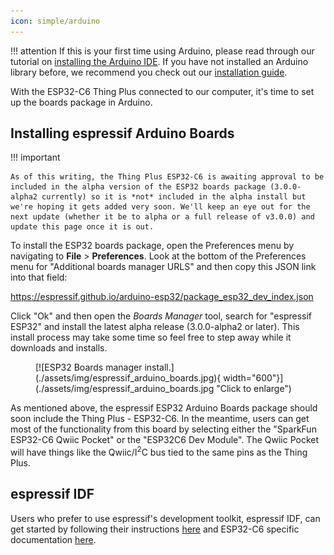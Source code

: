```yaml
---
icon: simple/arduino
---
```


!!! attention
	If this is your first time using Arduino, please read through our tutorial on [installing the Arduino IDE](https://learn.sparkfun.com/tutorials/installing-arduino-ide). If you have not installed an Arduino library before, we recommend you check out our [installation guide](https://learn.sparkfun.com/tutorials/installing-an-arduino-library).

With the ESP32-C6 Thing Plus connected to our computer, it's time to set up the boards package in Arduino.

## Installing espressif Arduino Boards

!!! important
    
    As of this writing, the Thing Plus ESP32-C6 is awaiting approval to be included in the alpha version of the ESP32 boards package (3.0.0-alpha2 currently) so it is *not* included in the alpha install but we're hoping it gets added very soon. We'll keep an eye out for the next update (whether it be to alpha or a full release of v3.0.0) and update this page once it is out.
    
To install the ESP32 boards package, open the Preferences menu by navigating to <b>File</b> > <b>Preferences</b>. Look at the bottom of the Preferences menu for "Additional boards manager URLS" and then copy this JSON link into that field:

https://espressif.github.io/arduino-esp32/package_esp32_dev_index.json

Click "Ok" and then open the *Boards Manager* tool, search for "espressif ESP32" and install the latest alpha release (3.0.0-alpha2 or later). This install process may take some time so feel free to step away while it downloads and installs.

<figure markdown>
[![ESP32 Boards manager install.](./assets/img/espressif_arduino_boards.jpg){ width="600"}](./assets/img/espressif_arduino_boards.jpg "Click to enlarge")
</figure>

As mentioned above, the espressif ESP32 Arduino Boards package should soon include the Thing Plus - ESP32-C6. In the meantime, users can get most of the functionality from this board by selecting either the "SparkFun ESP32-C6 Qwiic Pocket" or the "ESP32C6 Dev Module". The Qwiic Pocket will have things like the Qwiic/I<sup>2</sup>C bus tied to the same pins as the Thing Plus.

## espressif IDF

Users who prefer to use espressif's development toolkit, espressif IDF, can get started by following their instructions [here](https://www.espressif.com/en/products/sdks/esp-idf) and  ESP32-C6 specific documentation [here](https://docs.espressif.com/projects/esp-idf/en/stable/esp32c6/index.html). 